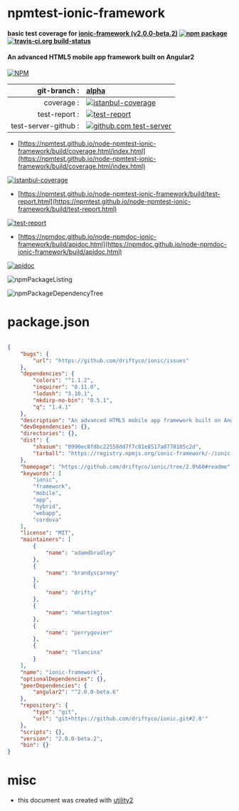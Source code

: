 # npmtest-ionic-framework

#### basic test coverage for  [ionic-framework (v2.0.0-beta.2)](https://github.com/driftyco/ionic/tree/2.0%60#readme)  [![npm package](https://img.shields.io/npm/v/npmtest-ionic-framework.svg?style=flat-square)](https://www.npmjs.org/package/npmtest-ionic-framework) [![travis-ci.org build-status](https://api.travis-ci.org/npmtest/node-npmtest-ionic-framework.svg)](https://travis-ci.org/npmtest/node-npmtest-ionic-framework)

#### An advanced HTML5 mobile app framework built on Angular2

[![NPM](https://nodei.co/npm/ionic-framework.png?downloads=true&downloadRank=true&stars=true)](https://www.npmjs.com/package/ionic-framework)

| git-branch : | [alpha](https://github.com/npmtest/node-npmtest-ionic-framework/tree/alpha)|
|--:|:--|
| coverage : | [![istanbul-coverage](https://npmtest.github.io/node-npmtest-ionic-framework/build/coverage.badge.svg)](https://npmtest.github.io/node-npmtest-ionic-framework/build/coverage.html/index.html)|
| test-report : | [![test-report](https://npmtest.github.io/node-npmtest-ionic-framework/build/test-report.badge.svg)](https://npmtest.github.io/node-npmtest-ionic-framework/build/test-report.html)|
| test-server-github : | [![github.com test-server](https://npmtest.github.io/node-npmtest-ionic-framework/GitHub-Mark-32px.png)](https://npmtest.github.io/node-npmtest-ionic-framework/build/app/index.html) | | build-artifacts : | [![build-artifacts](https://npmtest.github.io/node-npmtest-ionic-framework/glyphicons_144_folder_open.png)](https://github.com/npmtest/node-npmtest-ionic-framework/tree/gh-pages/build)|

- [https://npmtest.github.io/node-npmtest-ionic-framework/build/coverage.html/index.html](https://npmtest.github.io/node-npmtest-ionic-framework/build/coverage.html/index.html)

[![istanbul-coverage](https://npmtest.github.io/node-npmtest-ionic-framework/build/screenCapture.buildCi.browser.%252Ftmp%252Fbuild%252Fcoverage.lib.html.png)](https://npmtest.github.io/node-npmtest-ionic-framework/build/coverage.html/index.html)

- [https://npmtest.github.io/node-npmtest-ionic-framework/build/test-report.html](https://npmtest.github.io/node-npmtest-ionic-framework/build/test-report.html)

[![test-report](https://npmtest.github.io/node-npmtest-ionic-framework/build/screenCapture.buildCi.browser.%252Ftmp%252Fbuild%252Ftest-report.html.png)](https://npmtest.github.io/node-npmtest-ionic-framework/build/test-report.html)

- [https://npmdoc.github.io/node-npmdoc-ionic-framework/build/apidoc.html](https://npmdoc.github.io/node-npmdoc-ionic-framework/build/apidoc.html)

[![apidoc](https://npmdoc.github.io/node-npmdoc-ionic-framework/build/screenCapture.buildCi.browser.%252Ftmp%252Fbuild%252Fapidoc.html.png)](https://npmdoc.github.io/node-npmdoc-ionic-framework/build/apidoc.html)

![npmPackageListing](https://npmtest.github.io/node-npmtest-ionic-framework/build/screenCapture.npmPackageListing.svg)

![npmPackageDependencyTree](https://npmtest.github.io/node-npmtest-ionic-framework/build/screenCapture.npmPackageDependencyTree.svg)



# package.json

```json

{
    "bugs": {
        "url": "https://github.com/driftyco/ionic/issues"
    },
    "dependencies": {
        "colors": "^1.1.2",
        "inquirer": "0.11.0",
        "lodash": "3.10.1",
        "mkdirp-no-bin": "0.5.1",
        "q": "1.4.1"
    },
    "description": "An advanced HTML5 mobile app framework built on Angular2",
    "devDependencies": {},
    "directories": {},
    "dist": {
        "shasum": "0990ec8fdbc22558dd7f7c81e8517a0778105c2d",
        "tarball": "https://registry.npmjs.org/ionic-framework/-/ionic-framework-2.0.0-beta.2.tgz"
    },
    "homepage": "https://github.com/driftyco/ionic/tree/2.0%60#readme",
    "keywords": [
        "ionic",
        "framework",
        "mobile",
        "app",
        "hybrid",
        "webapp",
        "cordova"
    ],
    "license": "MIT",
    "maintainers": [
        {
            "name": "adamdbradley"
        },
        {
            "name": "brandyscarney"
        },
        {
            "name": "drifty"
        },
        {
            "name": "mhartington"
        },
        {
            "name": "perrygovier"
        },
        {
            "name": "tlancina"
        }
    ],
    "name": "ionic-framework",
    "optionalDependencies": {},
    "peerDependencies": {
        "angular2": "^2.0.0-beta.6"
    },
    "repository": {
        "type": "git",
        "url": "git+https://github.com/driftyco/ionic.git#2.0'"
    },
    "scripts": {},
    "version": "2.0.0-beta.2",
    "bin": {}
}
```



# misc
- this document was created with [utility2](https://github.com/kaizhu256/node-utility2)
